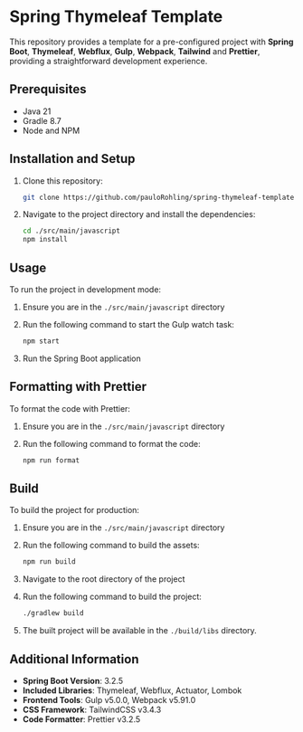 # Spring Thymeleaf Template

This repository provides a template for a pre-configured project with **Spring Boot**, **Thymeleaf**,
**Webflux**, **Gulp**, **Webpack**, **Tailwind** and **Prettier**, providing a straightforward development experience.

## Prerequisites

- Java 21
- Gradle 8.7
- Node and NPM

## Installation and Setup

1. Clone this repository:

   ```bash
   git clone https://github.com/pauloRohling/spring-thymeleaf-template.git
   ```

2. Navigate to the project directory and install the dependencies:

   ```bash
   cd ./src/main/javascript
   npm install
   ```

## Usage

To run the project in development mode:

1. Ensure you are in the `./src/main/javascript` directory
2. Run the following command to start the Gulp watch task:

   ```bash
   npm start
   ```
   
3. Run the Spring Boot application

## Formatting with Prettier

To format the code with Prettier:

1. Ensure you are in the `./src/main/javascript` directory
2. Run the following command to format the code:

   ```bash
   npm run format
   ```

## Build

To build the project for production:

1. Ensure you are in the `./src/main/javascript` directory
2. Run the following command to build the assets:

   ```bash
   npm run build
   ```
   
3. Navigate to the root directory of the project
4. Run the following command to build the project:

   ```bash
   ./gradlew build
   ```

5. The built project will be available in the `./build/libs` directory.

## Additional Information

- **Spring Boot Version**: 3.2.5
- **Included Libraries**: Thymeleaf, Webflux, Actuator, Lombok
- **Frontend Tools**: Gulp v5.0.0, Webpack v5.91.0
- **CSS Framework**: TailwindCSS v3.4.3
- **Code Formatter**: Prettier v3.2.5